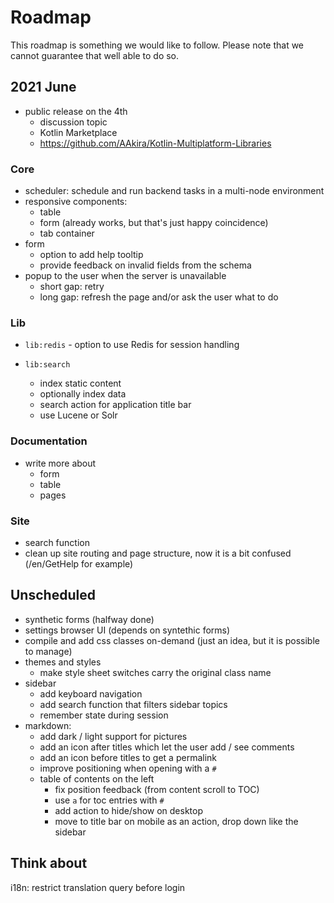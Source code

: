 # Roadmap

This roadmap is something we would like to follow. Please note that we cannot guarantee that well able to do so.

## 2021 June

* public release on the 4th
    * discussion topic
    * Kotlin Marketplace
    * https://github.com/AAkira/Kotlin-Multiplatform-Libraries

### Core

* scheduler: schedule and run backend tasks in a multi-node environment
* responsive components:
    * table
    * form (already works, but that's just happy coincidence)
    * tab container
* form
    * option to add help tooltip
    * provide feedback on invalid fields from the schema
* popup to the user when the server is unavailable
    * short gap: retry
    * long gap: refresh the page and/or ask the user what to do

### Lib

* `lib:redis` - option to use Redis for session handling

* `lib:search`
    * index static content
    * optionally index data
    * search action for application title bar
    * use Lucene or Solr

### Documentation

* write more about
    * form
    * table
    * pages

### Site

* search function
* clean up site routing and page structure, now it is a bit confused (/en/GetHelp for example)

## Unscheduled

* synthetic forms (halfway done)
* settings browser UI (depends on syntethic forms)
* compile and add css classes on-demand (just an idea, but it is possible to manage)
* themes and styles
    * make style sheet switches carry the original class name
* sidebar
    * add keyboard navigation
    * add search function that filters sidebar topics
    * remember state during session
* markdown:
    * add dark / light support for pictures
    * add an icon after titles which let the user add / see comments
    * add an icon before titles to get a permalink
    * improve positioning when opening with a `#`
    * table of contents on the left
        * fix position feedback (from content scroll to TOC)
        * use `a` for toc entries with `#`
        * add action to hide/show on desktop
        * move to title bar on mobile as an action, drop down like the sidebar

## Think about

i18n: restrict translation query before login

